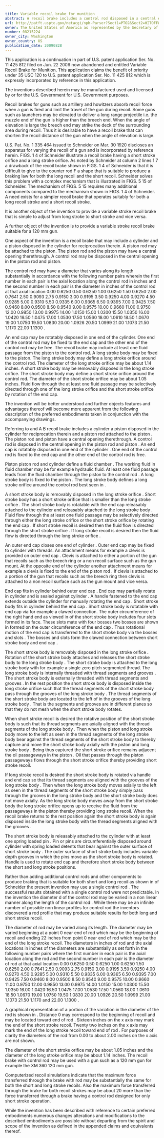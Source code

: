 ```yaml
---

title: Variable recoil brake for munition
abstract: A recoil brake includes a control rod disposed in a central opening in a piston and cylinder assembly. A fluid passage leads from the piston to the control rod. A long stroke body is fixed to the piston and defines a long stroke orifice around the control rod. A short stroke body is removably disposed in the long stroke orifice. The short stroke body defines a short stroke orifice around the control rod, the short stroke orifice being smaller than the long stroke orifice. The recoil brake may be used with a 120 mm gun.
url: http://patft.uspto.gov/netacgi/nph-Parser?Sect1=PTO2&Sect2=HITOFF&p=1&u=%2Fnetahtml%2FPTO%2Fsearch-adv.htm&r=1&f=G&l=50&d=PALL&S1=08215224&OS=08215224&RS=08215224
owner: The United States of America as represented by the Secretary of the Army
number: 08215224
owner_city: Washington
owner_country: US
publication_date: 20090828
---
```

This application is a continuation in part of U.S. patent application Ser. No. 11 425 812 filed on Jun. 22 2006 now abandoned and entitled Variable Recoil Brake for Munition. This application claims the benefit of priority under 35 USC 120 to U.S. patent application Ser. No. 11 425 812 which is expressly incorporated by reference in this application.

The inventions described herein may be manufactured used and licensed by or for the U.S. Government for U.S. Government purposes.

Recoil brakes for guns such as artillery and howitzers absorb recoil force when a gun is fired and limit the travel of the gun during recoil. Some guns such as launchers may be elevated to deliver a long range projectile i.e. the muzzle end of the gun is higher than the breech end. When the angle of elevation is large the breech end may strike the deck of the surrounding area during recoil. Thus it is desirable to have a recoil brake that can shorten the recoil distance of the gun when the angle of elevation is large.

U.S. Pat. No. 1 335 464 issued to Schneider on Mar. 30 1920 discloses an apparatus for varying the recoil of a gun and is incorporated by reference herein. FIGS. 1 4 of Schneider illustrate a recoil brake having a short stroke orifice and a long stroke orifice. As noted by Schneider at column 2 lines 1 7 a drawback of the recoil brake shown in FIGS. 1 4 of Schneider is that it is difficult to give to the counter rod F a shape that is suitable to produce a braking law for both the long recoil and the short recoil. Schneider solves this problem with a complex mechanism that is illustrated in FIGS. 5 15 of Schneider. The mechanism of FIGS. 5 15 requires many additional components compared to the mechanism shown in FIGS. 1 4 of Schneider. A need exists for a simpler recoil brake that operates suitably for both a long recoil stroke and a short recoil stroke.

It is another object of the invention to provide a variable stroke recoil brake that is simple to adjust from long stroke to short stroke and vice versa.

A further object of the invention is to provide a variable stroke recoil brake suitable for a 120 mm gun.

One aspect of the invention is a recoil brake that may include a cylinder and a piston disposed in the cylinder for reciprocation therein. A piston rod may be attached to the piston. The piston rod and the piston may have a central opening therethrough. A control rod may be disposed in the central opening in the piston rod and piston.

The control rod may have a diameter that varies along its length substantially in accordance with the following number pairs wherein the first number in each pair is the axial location along the control rod in inches and the second number in each pair is the diameter in inches of the control rod at that axial location 0.00 0.6250 0.50 0.6250 1.00 0.6250 1.50 0.6250 2.00 0.7641 2.50 0.9093 2.75 0.9150 3.00 0.9195 3.50 0.9250 4.00 0.9270 4.50 0.9285 5.00 0.9310 5.50 0.9335 6.00 0.9365 6.50 0.9395 7.00 0.9425 7.50 0.9460 8.00 0.9500 8.50 0.9540 9.00 0.9575 10.00 0.9660 11.00 0.9750 12.00 0.9850 13.00 0.9975 14.00 1.0150 15.00 1.0300 15.50 1.0350 16.00 1.0420 16.50 1.0475 17.00 1.0530 17.50 1.0560 18.00 1.0610 18.50 1.0670 19.00 1.0750 19.50 1.0830 20.00 1.0926 20.50 1.0999 21.00 1.1073 21.50 1.1170 22.00 1.1300 .

An end cap may be rotatably disposed in one end of the cylinder. One end of the control rod may be fixed to the end cap and the other end of the control rod may be free. The recoil brake may include at least one fluid passage from the piston to the control rod. A long stroke body may be fixed to the piston. The long stroke body may define a long stroke orifice around the control rod. The diameter of the long stroke orifice may be about 1.14 inches. A short stroke body may be removably disposed in the long stroke orifice. The short stroke body may define a short stroke orifice around the control rod. The diameter of the short stroke orifice may be about 1.05 inches. Fluid flow through the at least one fluid passage may be selectively directed through one of the long stroke orifice and the short stroke orifice by rotation of the end cap.

The invention will be better understood and further objects features and advantages thereof will become more apparent from the following description of the preferred embodiments taken in conjunction with the accompanying drawings.

Referring to and A B recoil brake includes a cylinder a piston disposed in the cylinder for reciprocation therein and a piston rod attached to the piston . The piston rod and piston have a central opening therethrough. A control rod is disposed in the central opening in the piston rod and piston . An end cap is rotatably disposed in one end of the cylinder . One end of the control rod is fixed to the end cap and the other end of the control rod is free.

Piston piston rod and cylinder define a fluid chamber . The working fluid in fluid chamber may be for example hydraulic fluid. At least one fluid passage leads from the fluid chamber through the piston to the control rod . A long stroke body is fixed to the piston . The long stroke body defines a long stroke orifice around the control rod best seen in .

A short stroke body is removably disposed in the long stroke orifice . Short stroke body has a short stroke orifice that is smaller than the long stroke orifice . The short stroke body is rotatable with the end cap releasably attached to the cylinder and releasably attached to the long stroke body . Fluid flow through the at least one fluid passage may be selectively directed through either the long stroke orifice or the short stroke orifice by rotating the end cap . If short stroke recoil is desired then the fluid flow is directed through the short stroke orifice . If long stroke recoil is desired then the fluid flow is directed through the long stroke orifice .

An outer end cap closes one end of cylinder . Outer end cap may be fixed to cylinder with threads. An attachment means for example a clevis is provided on outer end cap . Clevis is attached to either a portion of the gun that recoils such as the breech ring or a non recoil surface such as the gun mount. At the opposite end of the cylinder another attachment means for example a clevis is fixed to the end of the piston rod . If clevis is attached to a portion of the gun that recoils such as the breech ring then clevis is attached to a non recoil surface such as the gun mount and vice versa.

End cap fits in cylinder behind outer end cap . End cap may partially rotate in cylinder and is sealed against cylinder . A handle fastened to the end cap extends outside the cylinder for manually rotating the end cap . Short stroke body fits in cylinder behind the end cap . Short stroke body is rotatable with end cap via for example a clawed connection. The outer circumference of the right hand end as viewed in of the short stroke body includes four slots formed in its face. These slots mate with four bosses two bosses are shown in formed on the outer circumference of the end cap . Thus rotational motion of the end cap is transferred to the short stroke body via the bosses and slots . The bosses and slots form the clawed connection between short stroke body and end cap .

The short stroke body is removably disposed in the long stroke orifice . Rotation of the short stroke body attaches and releases the short stroke body to the long stroke body . The short stroke body is attached to the long stroke body with for example a single zero pitch segmented thread. The long stroke body is internally threaded with thread segments and grooves . The short stroke body is externally threaded with thread segments and grooves . In the rest position the short stroke body is disposed inside the long stroke orifice such that the thread segments of the short stroke body pass through the grooves of the long stroke body . The thread segments of the short stroke body are located to the left of in the grooves of the long stroke body . That is the segments and grooves are in different planes so that they do not mesh when the short stroke body rotates.

When short stroke recoil is desired the rotative position of the short stroke body is such that its thread segments are axially aligned with the thread segments of the long stroke body . Then when the piston and long stroke body move to the left as seen in the thread segments of the long stroke body bear against the thread segments of the short stroke body to thereby capture and move the short stroke body axially with the piston and long stroke body . Being thus captured the short stroke orifice remains adjacent the oil passageways in the piston . Oil that passes through the piston passageways flows through the short stroke orifice thereby providing short stroke recoil.

If long stroke recoil is desired the short stroke body is rotated via handle and end cap so that its thread segments are aligned with the grooves of the long stroke body . Then when the long stroke body moves axially to the left as seen in the thread segments of the short stroke body simply pass through the grooves in the long stroke body and the short stroke body does not move axially. As the long stroke body moves away from the short stroke body the long stroke orifice opens up to receive the fluid from the passageways in the piston thereby providing long stroke recoil. When the recoil brake returns to the rest position again the short stroke body is again disposed inside the long stroke body with the thread segments aligned with the grooves .

The short stroke body is releasably attached to the cylinder with at least one spring loaded pin . Pin or pins are circumferentially disposed around cylinder with spring loaded detents that bear against the outer surface of short stroke body . The outer surface of short stroke body includes variable depth grooves in which the pins move as the short stroke body is rotated. Handle is used to rotate end cap and therefore short stroke body between the short and long stroke positions.

Rather than adding additional control rods and other components to produce braking that is suitable for both short and long recoil as shown in of Schneider the present invention may use a single control rod . The successful results obtained with a single control rod were not predictable. In the invention the diameter d of the control rod may be varied in a non linear manner along the length of the control rod . While there may be an infinite number of possible non linear profiles for control rod the inventors discovered a rod profile that may produce suitable results for both long and short stroke recoil.

The diameter of rod may be varied along its length. The diameter may be varied beginning at a point 0 near end of rod which may be the beginning of recoil and ending 22 inches from point 0 near end of rod which may be the end of the long stroke recoil. The diameters in inches of rod and the axial locations in inches of the diameters are substantially as set forth in the following number pairs where the first number in each pair is the axial location along the rod and the second number in each pair is the diameter of rod at that axial location 0.00 0.6250 0.50 0.6250 1.00 0.6250 1.50 0.6250 2.00 0.7641 2.50 0.9093 2.75 0.9150 3.00 0.9195 3.50 0.9250 4.00 0.9270 4.50 0.9285 5.00 0.9310 5.50 0.9335 6.00 0.9365 6.50 0.9395 7.00 0.9425 7.50 0.9460 8.00 0.9500 8.50 0.9540 9.00 0.9575 10.00 0.9660 11.00 0.9750 12.00 0.9850 13.00 0.9975 14.00 1.0150 15.00 1.0300 15.50 1.0350 16.00 1.0420 16.50 1.0475 17.00 1.0530 17.50 1.0560 18.00 1.0610 18.50 1.0670 19.00 1.0750 19.50 1.0830 20.00 1.0926 20.50 1.0999 21.00 1.1073 21.50 1.1170 and 22.00 1.1300 .

A graphical representation of a portion of the variation in the diameter of the rod is shown in . Distance 0 may correspond to the beginning of recoil and may be located toward end of rod . Sixteen inches on the x axis may mark the end of the short stroke recoil. Twenty two inches on the x axis may mark the end of the long stroke recoil toward end of rod . For purposes of clarity the diameters of the rod from 0.00 to about 2.00 inches on the x axis are not shown.

The diameter of the short stroke orifice may be about 1.05 inches and the diameter of the long stroke orifice may be about 1.14 inches. The recoil brake with control rod may be used with a gun such as a 120 mm gun for example the XM 360 120 mm gun.

Computerized recoil simulations indicate that the maximum force transferred through the brake with rod may be substantially the same for both the short and long stroke recoils. Also the maximum force transferred through the brake for both recoil strokes may be about 20 more than the force transferred through a brake having a control rod designed for only short stroke operation.

While the invention has been described with reference to certain preferred embodiments numerous changes alterations and modifications to the described embodiments are possible without departing from the spirit and scope of the invention as defined in the appended claims and equivalents thereof.

